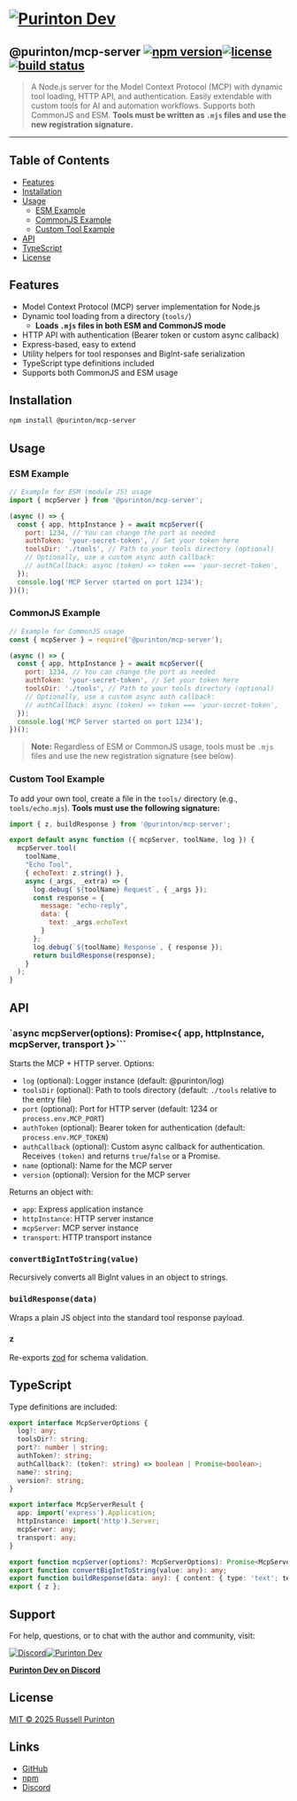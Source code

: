 # [![Purinton Dev](https://purinton.us/logos/brand.png)](https://discord.gg/QSBxQnX7PF)

## @purinton/mcp-server [![npm version](https://img.shields.io/npm/v/@purinton/mcp-server.svg)](https://www.npmjs.com/package/@purinton/mcp-server)[![license](https://img.shields.io/github/license/purinton/mcp-server.svg)](LICENSE)[![build status](https://github.com/purinton/mcp-server/actions/workflows/nodejs.yml/badge.svg)](https://github.com/purinton/mcp-server/actions)

> A Node.js server for the Model Context Protocol (MCP) with dynamic tool loading, HTTP API, and authentication. Easily extendable with custom tools for AI and automation workflows. Supports both CommonJS and ESM. **Tools must be written as `.mjs` files and use the new registration signature.**

---

## Table of Contents

- [Features](#features)
- [Installation](#installation)
- [Usage](#usage)
  - [ESM Example](#esm-example)
  - [CommonJS Example](#commonjs-example)
  - [Custom Tool Example](#custom-tool-example)
- [API](#api)
- [TypeScript](#typescript)
- [License](#license)

## Features

- Model Context Protocol (MCP) server implementation for Node.js
- Dynamic tool loading from a directory (`tools/`)
  - **Loads `.mjs` files in both ESM and CommonJS mode**
- HTTP API with authentication (Bearer token or custom async callback)
- Express-based, easy to extend
- Utility helpers for tool responses and BigInt-safe serialization
- TypeScript type definitions included
- Supports both CommonJS and ESM usage

## Installation

```bash
npm install @purinton/mcp-server
```

## Usage

### ESM Example

```js
// Example for ESM (module JS) usage
import { mcpServer } from '@purinton/mcp-server';

(async () => {
  const { app, httpInstance } = await mcpServer({
    port: 1234, // You can change the port as needed
    authToken: 'your-secret-token', // Set your token here
    toolsDir: './tools', // Path to your tools directory (optional)
    // Optionally, use a custom async auth callback:
    // authCallback: async (token) => token === 'your-secret-token',
  });
  console.log('MCP Server started on port 1234');
})();
```

### CommonJS Example

```js
// Example for CommonJS usage
const { mcpServer } = require('@purinton/mcp-server');

(async () => {
  const { app, httpInstance } = await mcpServer({
    port: 1234, // You can change the port as needed
    authToken: 'your-secret-token', // Set your token here
    toolsDir: './tools', // Path to your tools directory (optional)
    // Optionally, use a custom async auth callback:
    // authCallback: async (token) => token === 'your-secret-token',
  });
  console.log('MCP Server started on port 1234');
})();
```

> **Note:** Regardless of ESM or CommonJS usage, tools must be `.mjs` files and use the new registration signature (see below).

### Custom Tool Example

To add your own tool, create a file in the `tools/` directory (e.g., `tools/echo.mjs`). **Tools must use the following signature:**

```js
import { z, buildResponse } from '@purinton/mcp-server';

export default async function ({ mcpServer, toolName, log }) {
  mcpServer.tool(
    toolName,
    "Echo Tool",
    { echoText: z.string() },
    async (_args, _extra) => {
      log.debug(`${toolName} Request`, { _args });
      const response = {
        message: "echo-reply",
        data: {
          text: _args.echoText
        }
      };
      log.debug(`${toolName} Response`, { response });
      return buildResponse(response);
    }
  );
}
```

## API

### `async mcpServer(options): Promise<{ app, httpInstance, mcpServer, transport }>```

Starts the MCP + HTTP server. Options:

- `log` (optional): Logger instance (default: @purinton/log)
- `toolsDir` (optional): Path to tools directory (default: `./tools` relative to the entry file)
- `port` (optional): Port for HTTP server (default: 1234 or `process.env.MCP_PORT`)
- `authToken` (optional): Bearer token for authentication (default: `process.env.MCP_TOKEN`)
- `authCallback` (optional): Custom async callback for authentication. Receives `(token)` and returns `true`/`false` or a Promise.
- `name` (optional): Name for the MCP server
- `version` (optional): Version for the MCP server

Returns an object with:

- `app`: Express application instance
- `httpInstance`: HTTP server instance
- `mcpServer`: MCP server instance
- `transport`: HTTP transport instance

### `convertBigIntToString(value)`

Recursively converts all BigInt values in an object to strings.

### `buildResponse(data)`

Wraps a plain JS object into the standard tool response payload.

### `z`

Re-exports [zod](https://github.com/colinhacks/zod) for schema validation.

## TypeScript

Type definitions are included:

```ts
export interface McpServerOptions {
  log?: any;
  toolsDir?: string;
  port?: number | string;
  authToken?: string;
  authCallback?: (token?: string) => boolean | Promise<boolean>;
  name?: string;
  version?: string;
}

export interface McpServerResult {
  app: import('express').Application;
  httpInstance: import('http').Server;
  mcpServer: any;
  transport: any;
}

export function mcpServer(options?: McpServerOptions): Promise<McpServerResult>;
export function convertBigIntToString(value: any): any;
export function buildResponse(data: any): { content: { type: 'text'; text: string }[] };
export { z };
```

## Support

For help, questions, or to chat with the author and community, visit:

[![Discord](https://purinton.us/logos/discord_96.png)](https://discord.gg/QSBxQnX7PF)[![Purinton Dev](https://purinton.us/logos/purinton_96.png)](https://discord.gg/QSBxQnX7PF)

**[Purinton Dev on Discord](https://discord.gg/QSBxQnX7PF)**

## License

[MIT © 2025 Russell Purinton](LICENSE)

## Links

- [GitHub](https://github.com/purinton/mcp-server)
- [npm](https://www.npmjs.com/package/@purinton/mcp-server)
- [Discord](https://discord.gg/QSBxQnX7PF)
